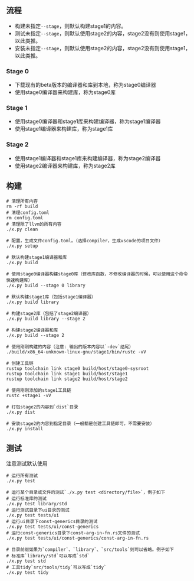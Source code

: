 ## 流程
- 构建未指定`--stage`，则默认构建stage1的内容。
- 测试未指定`--stage`，则默认使用stage2的内容，stage2没有则使用stage1，以此类推。
- 安装未指定`--stage`，则默认使用stage2的内容，stage2没有则使用stage1，以此类推。

### Stage 0
- 下载现有的beta版本的编译器和库到本地，称为stage0编译器
- 使用stage0编译器来构建库，称为stage0库

### Stage 1
- 使用stage0编译器和stage1库来构建编译器，称为stage1编译器
- 使用stage1编译器来构建库，称为stage1库

### Stage 2
- 使用stage1编译器和stage1库来构建编译器，称为stage2编译器
- 使用stage2编译器来构建库，称为stage2库

## 构建

```shell
# 清理所有内容
rm -rf build
# 清理config.toml
rm config.toml
# 清理除了llvm的所有内容
./x.py clean

# 配置，生成文件config.toml。（选择compiler，生成vscode的项目文件）
./x.py setup

# 默认构建stage1编译器和库
./x.py build

# 使用stage0编译器构建stage0库（修改库函数，不修改编译器的时候，可以使用这个命令快速构建库）
./x.py build --stage 0 library

# 默认构建stage1库（包括stage1编译器）
./x.py build library

# 构建stage2库（包括了stage2编译器）
./x.py build library --stage 2

# 构建stage2编译器和库
./x.py build --stage 2

# 使用刚刚构建的内容（注意: 输出的版本内容以`-dev`结尾）
./build/x86_64-unknown-linux-gnu/stage1/bin/rustc -vV

# 创建工具链
rustup toolchain link stage0 build/host/stage0-sysroot
rustup toolchain link stage1 build/host/stage1
rustup toolchain link stage2 build/host/stage2

# 使用刚刚添加的stage1工具链
rustc +stage1 -vV

# 打包stage2的内容到`dist`目录
./x.py dist

# 安装stage2的内容到指定目录（一般都是创建工具链即可，不需要安装）
./x.py install
```


## 测试
注意测试默认使用

```shell
# 运行所有测试
./x.py test

# 运行某个目录或文件的测试`./x.py test <directory/file>`，例子如下
# 运行标准库的测试
./x.py test library/std
# 运行测试目录下ui目录的测试
./x.py test tests/ui
# 运行ui目录下const-generics目录的测试
./x.py test tests/ui/const-generics
# 运行const-generics目录下const-arg-in-fn.rs文件的测试
./x.py test tests/ui/const-generics/const-arg-in-fn.rs

# 目录前缀如果为`compiler`、`library`、`src/tools`则可以省略。例子如下
# 标准库`library/std`可以写成`std`
./x.py test std
# 工具tidy`src/tools/tidy`可以写成`tidy`
./x.py test tidy
```

